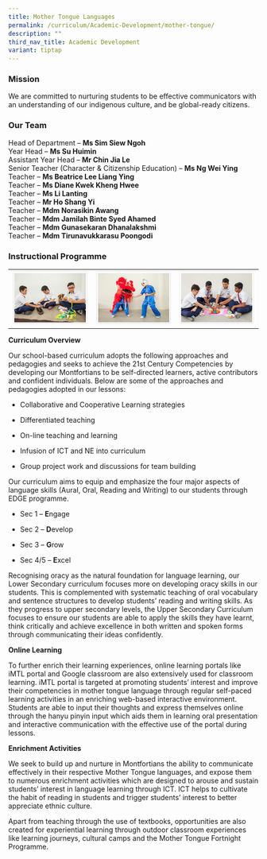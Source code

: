 ```yaml
---
title: Mother Tongue Languages
permalink: /curriculum/Academic-Development/mother-tongue/
description: ""
third_nav_title: Academic Development
variant: tiptap
---
```

<h3>Mission</h3>
<p>We are committed to nurturing students to be effective communicators with
an understanding of our indigenous culture, and be global-ready citizens.</p>
<h3>Our Team</h3>
<p>Head of Department – <strong>Ms Sim Siew Ngoh</strong>
<br>Year Head – <strong>Ms Su Huimin</strong>
<br>Assistant Year Head – <strong>Mr Chin Jia Le</strong>
<br>Senior Teacher (Character &amp; Citizenship Education) – <strong>Ms Ng Wei Ying</strong>
<br>Teacher – <strong>Ms Beatrice Lee Liang Ying</strong>
<br>Teacher – <strong>Ms Diane Kwek Kheng Hwee </strong>
<br>Teacher – <strong>Ms Li Lanting</strong>
<br>Teacher – <strong>Mr Ho Shang Yi</strong>
<br>Teacher – <strong>Mdm Norasikin Awang</strong>
<br>Teacher – <strong>Mdm Jamilah Binte Syed Ahamed</strong>
<br>Teacher – <strong>Mdm Gunasekaran Dhanalakshmi</strong>
<br>Teacher – <strong>Mdm Tirunavukkarasu Poongodi</strong>
</p>
<h3>Instructional Programme</h3>
<table style="minWidth: 75px">
<colgroup>
<col>
<col>
<col>
</colgroup>
<tbody>
<tr>
<td rowspan="1" colspan="1">
<div class="isomer-image-wrapper">
<img style="width: 100%" height="auto" width="100%" src="/images/mt_prog1.png">
</div>
</td>
<td rowspan="1" colspan="1">
<div class="isomer-image-wrapper">
<img style="width: 100%" height="auto" width="100%" src="/images/mt_prog2.png">
</div>
</td>
<td rowspan="1" colspan="1">
<div class="isomer-image-wrapper">
<img style="width: 100%" height="auto" width="100%" src="/images/mt_prog3.png">
</div>
</td>
</tr>
</tbody>
</table>
<p><strong>Curriculum Overview</strong>
</p>
<p>Our school-based curriculum adopts the following approaches and pedagogies
and seeks to achieve the 21st Century Competencies by developing our Montfortians
to be self-directed learners, active contributors and confident individuals.
Below are some of the approaches and pedagogies adopted in our lessons:</p>
<ul data-tight="true" class="tight">
<li>
<p>Collaborative and Cooperative Learning strategies</p>
</li>
<li>
<p>Differentiated teaching</p>
</li>
<li>
<p>On-line teaching and learning</p>
</li>
<li>
<p>Infusion of ICT and NE into curriculum</p>
</li>
<li>
<p>Group project work and discussions for team building</p>
</li>
</ul>
<p>Our curriculum aims to equip and emphasize the four major aspects of language
skills (Aural, Oral, Reading and Writing) to our students through EDGE
programme.</p>
<ul>
<li>
<p>Sec 1 –&nbsp;<strong>E</strong>ngage</p>
</li>
<li>
<p>Sec 2 –&nbsp;<strong>D</strong>evelop</p>
</li>
<li>
<p>Sec 3 –&nbsp;<strong>G</strong>row</p>
</li>
<li>
<p>Sec 4/5 –&nbsp;<strong>E</strong>xcel</p>
</li>
</ul>
<p>Recognising oracy as the natural foundation for language learning, our
Lower Secondary curriculum focuses more on developing oracy skills in our
students. This is complemented with systematic teaching of oral vocabulary
and sentence structures to develop students’ reading and writing skills.
As they progress to upper secondary levels, the Upper Secondary Curriculum
focuses to ensure our students are able to apply the skills they have learnt,
think critically and achieve excellence in both written and spoken forms
through communicating their ideas confidently.</p>
<p><strong>Online Learning</strong>
</p>
<p>To further enrich their learning experiences, online learning portals
like iMTL portal and Google classroom are also extensively used for classroom
learning. iMTL portal is targeted at promoting students’ interest and improve
their competencies in mother tongue language through regular self-paced
learning activities in an enriching web-based interactive environment.
Students are able to input their thoughts and express themselves online
through the hanyu pinyin input which aids them in learning oral presentation
and interactive communication with the effective use of the portal during
lessons.</p>
<p><strong>Enrichment Activities</strong>
</p>
<p>We seek to build up and nurture in Montfortians the ability to communicate
effectively in their respective Mother Tongue languages, and expose them
to numerous enrichment activities which are designed to arouse and sustain
students’ interest in language learning through ICT. ICT helps to cultivate
the habit of reading in students and trigger students’ interest to better
appreciate ethnic culture.</p>
<p>Apart from teaching through the use of textbooks, opportunities are also
created for experiential learning through outdoor classroom experiences
like learning journeys, cultural camps and the Mother Tongue Fortnight
Programme.</p>